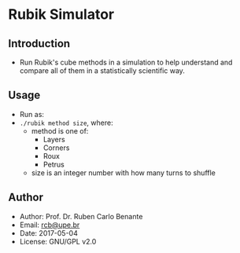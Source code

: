 # Rubik Simulator

## Introduction

* Run Rubik's cube methods in a simulation to help understand and compare all of them in a statistically scientific way.

## Usage

* Run as:
* `./rubik method size`, where:
    - method is one of:
        + Layers
        + Corners
        + Roux
        + Petrus
    - size is an integer number with how many turns to shuffle

## Author

* Author: Prof. Dr. Ruben Carlo Benante
* Email: rcb@upe.br
* Date: 2017-05-04
* License: GNU/GPL v2.0

